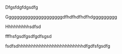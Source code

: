 Dfgsfdgfdgsdfg

Gggggggggggggggggggggdfhdfhdfhdfhdggggggggg

Hhhhhhhhhsdfsd

fffhsfgsdfgsdfgdfsgsd

fsdfsdhhhhhhhhhhhhhhhhhhhhhhhhhdfgdfsfgsdfg
